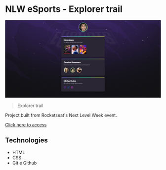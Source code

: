 # NLW eSports - Explorer trail

![preview](./assets/images/preview.png)

> Explorer trail

Project built from Rocketseat's Next Level Week event.

[Click here to access](<https://th-uro.github.io/NLW-eSports/>)

## Technologies

- HTML
- CSS
- Git e Github
